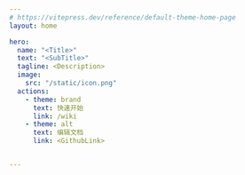 ```yaml
---
# https://vitepress.dev/reference/default-theme-home-page
layout: home

hero:
  name: "<Title>"
  text: "<SubTitle>"
  tagline: <Description>
  image:
    src: "/static/icon.png"
  actions:
    - theme: brand
      text: 快速开始
      link: /wiki
    - theme: alt
      text: 编辑文档
      link: <GithubLink>


---
```

